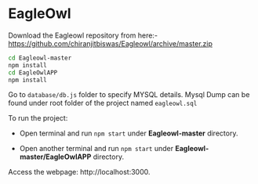 # EagleOwl

Download the Eagleowl repository from here:- https://github.com/chiranjitbiswas/Eagleowl/archive/master.zip

```sh
cd Eagleowl-master
npm install
cd EagleOwlAPP
npm install
```

Go to `database/db.js` folder to specify MYSQL details. Mysql Dump can be found under root folder of the project named `eagleowl.sql`

To run the project:

* Open  terminal and run `npm start` under **Eagleowl-master** directory.

* Open another terminal and run `npm start` under **Eagleowl-master/EagleOwlAPP** directory.

Access the webpage: http://localhost:3000.
